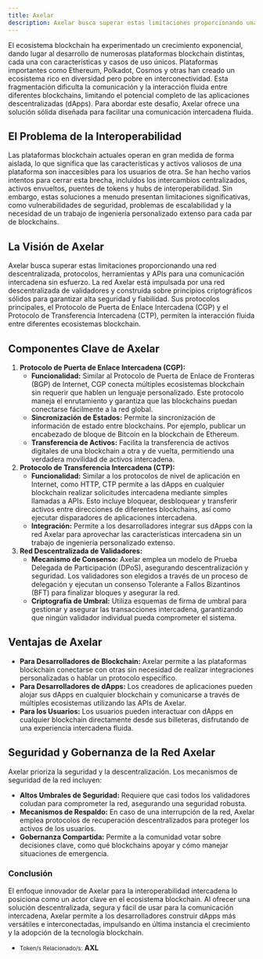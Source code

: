 ```yaml
---
title: Axelar
description: Axelar busca superar estas limitaciones proporcionando una red descentralizada, protocolos, herramientas y APIs para una comunicación intercadena sin esfuerzo.
---
```


El ecosistema blockchain ha experimentado un crecimiento exponencial, dando lugar al desarrollo de numerosas plataformas blockchain distintas, cada una con características y casos de uso únicos. Plataformas importantes como Ethereum, Polkadot, Cosmos y otras han creado un ecosistema rico en diversidad pero pobre en interconectividad. Esta fragmentación dificulta la comunicación y la interacción fluida entre diferentes blockchains, limitando el potencial completo de las aplicaciones descentralizadas (dApps). Para abordar este desafío, Axelar ofrece una solución sólida diseñada para facilitar una comunicación intercadena fluida.

## El Problema de la Interoperabilidad
Las plataformas blockchain actuales operan en gran medida de forma aislada, lo que significa que las características y activos valiosos de una plataforma son inaccesibles para los usuarios de otra. Se han hecho varios intentos para cerrar esta brecha, incluidos los intercambios centralizados, activos envueltos, puentes de tokens y hubs de interoperabilidad. Sin embargo, estas soluciones a menudo presentan limitaciones significativas, como vulnerabilidades de seguridad, problemas de escalabilidad y la necesidad de un trabajo de ingeniería personalizado extenso para cada par de blockchains.

## La Visión de Axelar
Axelar busca superar estas limitaciones proporcionando una red descentralizada, protocolos, herramientas y APIs para una comunicación intercadena sin esfuerzo. La red Axelar está impulsada por una red descentralizada de validadores y construida sobre principios criptográficos sólidos para garantizar alta seguridad y fiabilidad. Sus protocolos principales, el Protocolo de Puerta de Enlace Intercadena (CGP) y el Protocolo de Transferencia Intercadena (CTP), permiten la interacción fluida entre diferentes ecosistemas blockchain.

## Componentes Clave de Axelar
1. **Protocolo de Puerta de Enlace Intercadena (CGP):**
   - **Funcionalidad:** Similar al Protocolo de Puerta de Enlace de Fronteras (BGP) de Internet, CGP conecta múltiples ecosistemas blockchain sin requerir que hablen un lenguaje personalizado. Este protocolo maneja el enrutamiento y garantiza que las blockchains puedan conectarse fácilmente a la red global.
   - **Sincronización de Estados:** Permite la sincronización de información de estado entre blockchains. Por ejemplo, publicar un encabezado de bloque de Bitcoin en la blockchain de Ethereum.
   - **Transferencia de Activos:** Facilita la transferencia de activos digitales de una blockchain a otra y de vuelta, permitiendo una verdadera movilidad de activos intercadena.
2. **Protocolo de Transferencia Intercadena (CTP):**
   - **Funcionalidad:** Similar a los protocolos de nivel de aplicación en Internet, como HTTP, CTP permite a las dApps en cualquier blockchain realizar solicitudes intercadena mediante simples llamadas a APIs. Esto incluye bloquear, desbloquear y transferir activos entre direcciones de diferentes blockchains, así como ejecutar disparadores de aplicaciones intercadena.
   - **Integración:** Permite a los desarrolladores integrar sus dApps con la red Axelar para aprovechar las características intercadena sin un trabajo de ingeniería personalizado extenso.
3. **Red Descentralizada de Validadores:** 
   - **Mecanismo de Consenso:** Axelar emplea un modelo de Prueba Delegada de Participación (DPoS), asegurando descentralización y seguridad. Los validadores son elegidos a través de un proceso de delegación y ejecutan un consenso Tolerante a Fallos Bizantinos (BFT) para finalizar bloques y asegurar la red.
   - **Criptografía de Umbral:** Utiliza esquemas de firma de umbral para gestionar y asegurar las transacciones intercadena, garantizando que ningún validador individual pueda comprometer el sistema.

## Ventajas de Axelar
- **Para Desarrolladores de Blockchain:** Axelar permite a las plataformas blockchain conectarse con otras sin necesidad de realizar integraciones personalizadas o hablar un protocolo específico.
- **Para Desarrolladores de dApps:** Los creadores de aplicaciones pueden alojar sus dApps en cualquier blockchain y comunicarse a través de múltiples ecosistemas utilizando las APIs de Axelar.
- **Para los Usuarios:** Los usuarios pueden interactuar con dApps en cualquier blockchain directamente desde sus billeteras, disfrutando de una experiencia intercadena fluida.

## Seguridad y Gobernanza de la Red Axelar
Axelar prioriza la seguridad y la descentralización. Los mecanismos de seguridad de la red incluyen:
- **Altos Umbrales de Seguridad:** Requiere que casi todos los validadores coludan para comprometer la red, asegurando una seguridad robusta.
- **Mecanismos de Respaldo:** En caso de una interrupción de la red, Axelar emplea protocolos de recuperación descentralizados para proteger los activos de los usuarios.
- **Gobernanza Compartida:** Permite a la comunidad votar sobre decisiones clave, como qué blockchains apoyar y cómo manejar situaciones de emergencia.

### Conclusión
El enfoque innovador de Axelar para la interoperabilidad intercadena lo posiciona como un actor clave en el ecosistema blockchain. Al ofrecer una solución descentralizada, segura y fácil de usar para la comunicación intercadena, Axelar permite a los desarrolladores construir dApps más versátiles e interconectadas, impulsando en última instancia el crecimiento y la adopción de la tecnología blockchain.

- <small>Token/s Relacionado/s:</small> **AXL**
